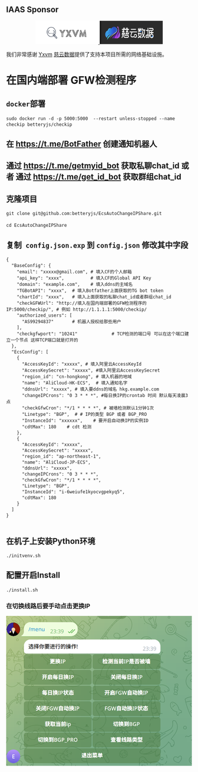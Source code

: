 




## IAAS Sponsor

<div style="text-align: center;">
    <a href="https://yxvm.com/">
        <img src="https://raw.githubusercontent.com/betteryjs/EcsAutoChangeIPShare/refs/heads/master/images/logo.webp" width="170.7" height="62.9">
    </a>
 <a href="https://www.zovps.com/aff/VWSIBCGP">
        <img src="https://raw.githubusercontent.com/betteryjs/EcsAutoChangeIPShare/refs/heads/master/images/img.png" width="170.7" height="62.9">
    </a>

</div>


我们非常感谢 [Yxvm](https://yxvm.com/) [慈云数据](https://www.zovps.com/aff/VWSIBCGP)提供了支持本项目所需的网络基础设施。


# 在国内端部署 GFW检测程序

## `docker`部署

```shell
sudo docker run -d -p 5000:5000  --restart unless-stopped --name checkip betteryjs/checkip
```



## 在 https://t.me/BotFather 创建通知机器人 

## 通过 https://t.me/getmyid_bot 获取私聊chat_id 或者 通过 https://t.me/get_id_bot 获取群组chat_id

## 克隆项目

```shell
git clone git@github.com:betteryjs/EcsAutoChangeIPShare.git

cd EcsAutoChangeIPShare
```

## 复制` config.json.exp` 到 `config.json` 修改其中字段


```shell
{
  "BaseConfig": {
    "email": "xxxxx@gmail.com", # 填入CF的个人邮箱
    "api_key": "xxxx",          # 填入CF的Global API Key	
    "domain": "example.com",    # 填入ddns的主域名
    "TGBotAPI": "xxxx",  # 填入Botfather上面获取的TG bot token
    "chartId": "xxxx",   # 填入上面获取的私聊chat_id或者群组chat_id
    "checkGFWUrl": "http://填入在国内端部署的GFW检测程序的IP:5000/checkip/", # 例如 http://1.1.1.1:5000/checkip/
    "authorized_users": [
      "AS99294837"       # 机器人授权给那些用户
    ],
    "checkgfwport": "10241"             # TCP检测的端口号 可以在这个端口建立一个节点 这样TCP端口就是打开的
  },
  "EcsConfig": [
    {
      "AccessKeyId": "xxxxx", # 填入阿里云AccessKeyId
      "AccessKeySecret": "xxxxx", #填入阿里云AccessKeySecret
      "region_id": "cn-hongkong", # 填入机器的地域
      "name": "AliCloud-HK-ECS",  # 填入通知名字
      "ddnsUrl": "xxxxx", # 填入要ddns的域名 hkg.example.com
      "changeIPCrons": "0 3 * * *", #每日换IP的crontab 时间 默认每天凌晨3点
      "checkGfwCron": "*/1 * * * *", # 被墙检测默认1分钟1次
      "Linetype": "BGP",  # # IP的类型 BGP 或者 BGP_PRO  
      "InstanceId": "xxxxxx",    # 要开启自动换IP的实例ID
      "cdtMax": 180    # cdt 检测
    },
    {
      "AccessKeyId": "xxxxx",
      "AccessKeySecret": "xxxxx",
      "region_id": "ap-northeast-1",
      "name": "AliCloud-JP-ECS",
      "ddnsUrl": "xxxxx",
      "changeIPCrons": "0 3 * * *",
      "checkGfwCron": "*/1 * * * *",
      "Linetype": "BGP",
      "InstanceId": "i-6weiufe1kyocvgpekyq5",
      "cdtMax": 180
    }
  ]
}


```


## 在机子上安装Python环境

```
./initvenv.sh
```






## 配置开启Install
```
./install.sh

```

### 在切换线路后要手动点击更换IP
![1](images/1.png)


